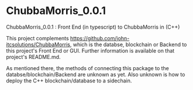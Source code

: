# ChubbaMorris_0.0.1
ChubbaMorris_0.0.1 :   Front End (in typescript) to ChubbaMorris in (C++)


This project complements https://github.com/john-itcsolutions/ChubbaMorris, which is the databse, blockchain or Backend 
to this project's Front End or GUI.  Further information is available on that project's README.md.

As mentioned there, the methods of connecting this package to the databse/blockchain/Backend are unknown as yet.  Also 
unknown is how to deploy the C++ blockchain/database to a sidechain.
